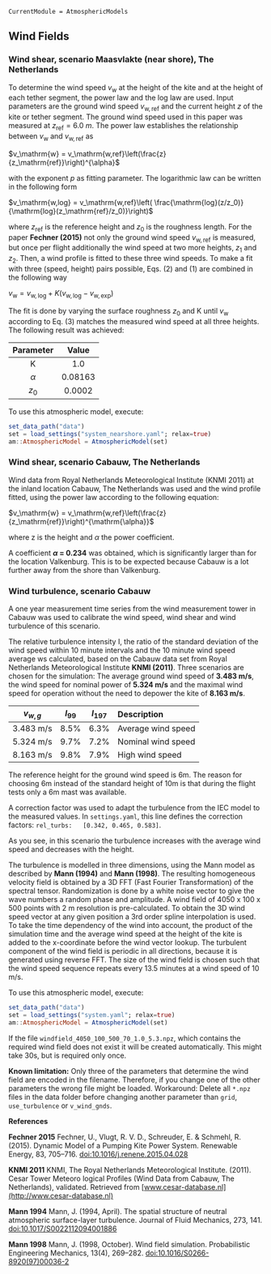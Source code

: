 ```@meta
CurrentModule = AtmosphericModels
```
## Wind Fields

### Wind shear, scenario Maasvlakte (near shore), The Netherlands
To determine the wind speed $v_\mathrm{w}$ at the height of the kite and at
the height of each tether segment, the power law and the log
law are used. Input parameters are the ground wind speed
$v_\mathrm{w,ref}$ and the current height $z$ of the kite or tether segment. The
ground wind speed used in this paper was measured at $z_\mathrm{ref} = 6.0~m$.
The power law establishes the relationship between $v_\mathrm{w}$ and $v_\mathrm{w,ref}$ as

$v_\mathrm{w} = v_\mathrm{w,ref}\left(\frac{z}{z_\mathrm{ref}}\right)^{\alpha}$

with the exponent $p$ as fitting parameter. The logarithmic law can be written in the following form

$v_\mathrm{w,log} = v_\mathrm{w,ref}\left( \frac{\mathrm{log}(z/z_0)}{\mathrm{log}(z_\mathrm{ref}/z_0)}\right)$

where $z_\mathrm{ref}$ is the reference height and $z_0$ is the roughness length. For
the paper **Fechner (2015)** not only the ground wind speed $v_\mathrm{w,ref}$ is measured, but
once per flight additionally the wind speed at two more heights, $z_1$
and $z_2$. Then, a wind profile is fitted to these three wind speeds. To
make a fit with three (speed, height) pairs possible, Eqs. (2) and (1)
are combined in the following way

$v_\mathrm{w} = v_\mathrm{w,log} + K (v_\mathrm{w,log} - v_\mathrm{w,exp})$

The fit is done by varying the surface roughness $z_0$ and K until $v_\mathrm{w}$
according to Eq. (3) matches the measured wind speed at all three
heights. The following result was achieved:

| Parameter| Value  |
|:--------:|:------:|
| K        | 1.0    |
|$\alpha$  | 0.08163| 
|$z_0$     | 0.0002 |

To use this atmospheric model, execute:
```julia
set_data_path("data")
set = load_settings("system_nearshore.yaml"; relax=true)
am::AtmosphericModel = AtmosphericModel(set)
```

### Wind shear, scenario Cabauw, The Netherlands
Wind data from Royal Netherlands Meteorological Institute (KNMI 2011) at the
inland location Cabauw, The Netherlands was used and the wind profile fitted, using
the power law according to the following equation:

$v_\mathrm{w} = v_\mathrm{w,ref}\left(\frac{z}{z_\mathrm{ref}}\right)^{\mathrm{\alpha}}$

where z is the height and $\alpha$ the power coefficient.

A coefficient **$\alpha$ = 0.234** was obtained, which is
significantly larger than for the location Valkenburg. This is to be expected because
Cabauw is a lot further away from the shore than Valkenburg.

### Wind turbulence, scenario Cabauw
A one year measurement time series from the wind measurement tower in Cabauw was used to calibrate
the wind speed, wind shear and wind turbulence of this scenario.

The relative turbulence intensity I, the ratio of the standard deviation of the wind speed
within 10 minute intervals and the 10 minute wind speed average ws calculated, based on
the Cabauw data set from Royal Netherlands Meteorological Institute **KNMI (2011)**.
Three scenarios are chosen for the simulation: The average ground wind speed of
**3.483 m/s**, the wind speed for nominal power of **5.324 m/s** and the maximal wind speed
for operation without the need to depower the kite of **8.163 m/s**.

| $v_{w,g}$  | $I_{99}$ |$I_{197}$| Description      |
|:----------:|:--------:|:-------:|:-----------------|
|  3.483 m/s  |    8.5%  | 6.3%    |Average wind speed|
|  5.324 m/s  |    9.7%  | 7.2%    |Nominal wind speed|
|  8.163 m/s  |    9.8%  | 7.9%    |High wind speed   |

The reference height for the ground wind speed is 6m. The reason for choosing 6m instead of the standard height of 10m is that during the flight tests only a 6m mast was available.

A correction factor was used to adapt the turbulence from the IEC model to the measured values.
In `settings.yaml`, this line defines the correction factors: `rel_turbs:   [0.342, 0.465, 0.583]`.

As you see, in this scenario the turbulence increases with the average wind speed and decreases
with the height.

The turbulence is modelled in three dimensions, using the Mann model as described
by **Mann (1994)** and **Mann (1998)**. The resulting homogeneous velocity field is obtained
by a 3D FFT (Fast Fourier Transformation) of the spectral tensor. Randomization is done by a white noise vector to give the wave numbers a random phase and amplitude.
A wind field of 4050 x 100 x 500 points with 2 m resolution is pre-calculated. To obtain the 3D wind speed vector at any given position a 3rd order spline interpolation is
used. To take the time dependency of the wind into account, the product of the simulation time and the average wind speed at the height of the kite is added to the x-coordinate before the wind vector lookup. The turbulent component of the wind field is periodic in all directions, because it is generated using reverse FFT. The size of the wind field is chosen such that the wind speed sequence repeats every 13.5 minutes at a wind speed of 10 m/s.

To use this atmospheric model, execute:
```julia
set_data_path("data")
set = load_settings("system.yaml"; relax=true)
am::AtmosphericModel = AtmosphericModel(set)
```
If the file `windfield_4050_100_500_70_1.0_5.3.npz`, which contains the required wind field does not exist it will be created automatically. This might take 30s, but is required only once.

**Known limitation:** Only three of the parameters that determine the wind field
are encoded in the filename. Therefore, if you change one of the other parameters the wrong file might be loaded. Workaround: Delete all `*.npz` files in the data folder before changing another parameter than `grid`, `use_turbulence` or `v_wind_gnds`.

**References**

**Fechner 2015** Fechner, U., Vlugt, R. V. D., Schreuder, E. & Schmehl, R. (2015). Dynamic Model of
a Pumping Kite Power System. Renewable Energy, 83, 705–716. [doi:10.1016/j.renene.2015.04.028](https://doi.org/10.1016/j.renene.2015.04.028)

**KNMI 2011** KNMI, The Royal Netherlands Meteorological Institute. (2011). Cesar Tower Meteoro
logical Profiles (Wind Data from Cabauw, The Netherlands), validated. Retrieved
from [www.cesar-database.nl](http://www.cesar-database.nl)  

**Mann 1994** Mann, J. (1994, April). The spatial structure of neutral atmospheric surface-layer turbulence. Journal of Fluid Mechanics, 273, 141. [doi:10.1017/S0022112094001886](https://doi.org/10.1017/S0022112094001886)  

**Mann 1998** Mann, J. (1998, October). Wind field simulation. Probabilistic Engineering Mechanics, 13(4), 269–282. [doi:10.1016/S0266-8920(97)00036-2](https://doi.org/10.1016/S0266-8920(97)00036-2)

